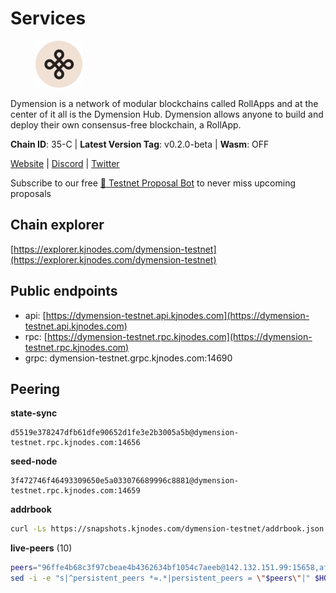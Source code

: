 # Services

<figure><img src="https://raw.githubusercontent.com/kj89/cosmos-images/main/logos/dymension.png" alt=""><figcaption></figcaption></figure>

Dymension is a network of modular blockchains called RollApps  and at the center of it all is the Dymension Hub. Dymension  allows anyone to build and deploy their own consensus-free blockchain, a RollApp.

**Chain ID**: 35-C | **Latest Version Tag**: v0.2.0-beta | **Wasm**: OFF

[Website](https://dymension.xyz/) | [Discord](https://discord.gg/dymension) | [Twitter](https://twitter.com/dymensionXYZ)



Subscribe to our free [🤖 Testnet Proposal Bot](https://t.me/kjnodes_testnet_proposal_bot) to never miss upcoming proposals


## Chain explorer
[https://explorer.kjnodes.com/dymension-testnet](https://explorer.kjnodes.com/dymension-testnet)

## Public endpoints

* api: [https://dymension-testnet.api.kjnodes.com](https://dymension-testnet.api.kjnodes.com)
* rpc: [https://dymension-testnet.rpc.kjnodes.com](https://dymension-testnet.rpc.kjnodes.com)
* grpc: dymension-testnet.grpc.kjnodes.com:14690

## Peering

**state-sync**

```text
d5519e378247dfb61dfe90652d1fe3e2b3005a5b@dymension-testnet.rpc.kjnodes.com:14656
```

**seed-node**

```text
3f472746f46493309650e5a033076689996c8881@dymension-testnet.rpc.kjnodes.com:14659
```

**addrbook**
```bash
curl -Ls https://snapshots.kjnodes.com/dymension-testnet/addrbook.json > $HOME/.dymension/config/addrbook.json
```

**live-peers** (10)
```bash
peers="96ffe4b68c3f97cbeae4b4362634bf1054c7aeeb@142.132.151.99:15658,af6787b3273dd60e0f809c7e5e2a2a9fd379045e@195.201.195.61:27656,d2b841acdcabb622e9033fe685a395eef091f2fe@65.108.199.62:46656,ba2ef45240cc997443df795b801a34602ba68b55@65.109.92.241:17886,965694b051742c2da0ea66502dd9bfeea38de265@198.244.228.235:26656,f433653cef597b3f0dd5f4e3e46c05fd121246bb@95.216.149.50:26656,64acca240c1149f94b8986ffea3ee1b4e0bd5fbe@45.150.64.115:26656,43a46e2fbe871246e8fee045749d0a4677042b0c@95.217.216.88:46656,5d689e09a129c03c003f05850262f03b2433a384@51.79.30.141:26656,d5519e378247dfb61dfe90652d1fe3e2b3005a5b@65.109.68.190:14656"
sed -i -e "s|^persistent_peers *=.*|persistent_peers = \"$peers\"|" $HOME/.dymension/config/config.toml
```
